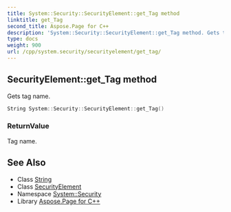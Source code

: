 ```yaml
---
title: System::Security::SecurityElement::get_Tag method
linktitle: get_Tag
second_title: Aspose.Page for C++
description: 'System::Security::SecurityElement::get_Tag method. Gets tag name in C++.'
type: docs
weight: 900
url: /cpp/system.security/securityelement/get_tag/
---
```

## SecurityElement::get_Tag method


Gets tag name.

```cpp
String System::Security::SecurityElement::get_Tag()
```


### ReturnValue

Tag name.

## See Also

* Class [String](../../../system/string/)
* Class [SecurityElement](../)
* Namespace [System::Security](../../)
* Library [Aspose.Page for C++](../../../)
